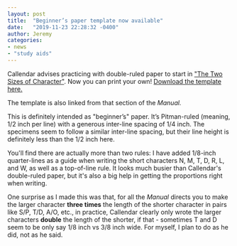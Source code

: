 ```yaml
---
layout: post
title:  "Beginner’s paper template now available"
date:   "2019-11-23 22:28:32 -0400"
author: Jeremy
categories:
- news
- "study aids"
---
```

Callendar advises practicing with double-ruled paper to start in ["The Two Sizes of Character"]({{site.baseurl}}/manual#the-two-sizes-of-character). Now you can print your own! [Download the template here.]({{site.baseurl}}/assets/paper/beginner's%20ruled%20paper%20(US%20letter).pdf) 

The template is also linked from that section of the _Manual._

This is definitely intended as "beginner’s" paper. It’s Pitman-ruled (meaning, 1/2 inch per line) with a generous inter-line spacing of 1/4 inch. The specimens seem to follow a similar inter-line spacing, but their line height is definitely less than the 1/2 inch here.

You'll find there are actually more than two rules: I have added 1/8-inch quarter-lines as a guide when writing the short characters N, M, T, D, R, L, and W, as well as a top-of-line rule. It looks much busier than Callendar's double-ruled paper, but it's also a big help in getting the proportions right when writing.

One surprise as I made this was that, for all the _Manual_ directs you to make the larger character **three times** the length of the shorter character in pairs like S/P, T/D, A/O, etc., in practice, Callendar clearly only wrote the larger characters **double** the length of the shorter, if that - sometimes T and D seem to be only say 1/8 inch vs 3/8 inch wide. For myself, I plan to do as he did, not as he said.